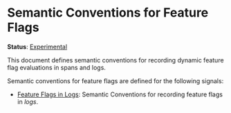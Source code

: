 <!--- Hugo front matter used to generate the website version of this page:
linkTitle: Feature flags
path_base_for_github_subdir:
  from: tmp/semconv/docs/feature-flags/_index.md
  to: feature-flags/README.md
--->

# Semantic Conventions for Feature Flags

**Status**: [Experimental][DocumentStatus]

This document defines semantic conventions for recording dynamic feature flag
evaluations in spans and logs.

Semantic conventions for feature flags are defined for the following signals:

* [Feature Flags in Logs](feature-flags-logs.md): Semantic Conventions for recording feature flags in *logs*.

[DocumentStatus]: https://opentelemetry.io/docs/specs/otel/document-status
